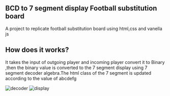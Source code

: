 ## BCD to 7 segment display Football substitution board
A  project to replicate football substitution board using html,css and vanella js

## How does it works?
It takes the input of outgoing player and incoming player convert it to Binary ,then the binary value is converted to the 7 segment display using 7 segment decoder algebra.The html class of the 7 segment is updated according to the value of abcdefg

![decoder]("https://github.com/Aashish1-1-1/Miniproject-EEEG-/blob/main/images/7segdec.png")
![display]("https://github.com/Aashish1-1-1/Miniproject-EEEG-/blob/main/images/7seg.png")
